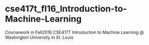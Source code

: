 # cse417t_fl16_Introduction-to-Machine-Learning
Coursework in Fall2016 CSE417T Introduction to Machine Learning @ Washington University in St. Louis
